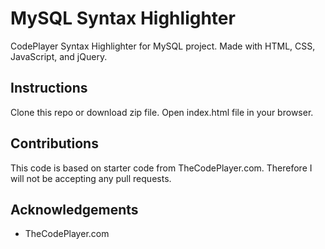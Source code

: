 # MySQL Syntax Highlighter
CodePlayer Syntax Highlighter for MySQL project. Made with HTML, CSS, JavaScript, and jQuery.

## Instructions
Clone this repo or download zip file. Open index.html file in your browser.

## Contributions
This code is based on starter code from TheCodePlayer.com. Therefore I will not be accepting any pull requests.

## Acknowledgements
* TheCodePlayer.com
